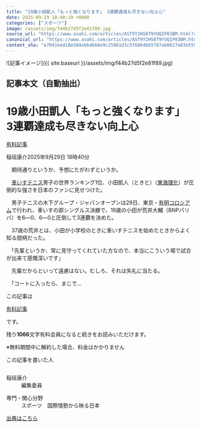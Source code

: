 ```yaml
---
title: "19歳小田凱人「もっと強くなります」 3連覇達成も尽きない向上心"
date: 2025-09-29 18:40:19 +0900
categories: ["スポーツ"]
image: /assets/img/f44b27d5f2e81f89.jpg
source_url: "https://www.asahi.com/articles/AST9Y2HS6T9YUQIP03BM.html?ref=rss"
canonical_url: "https://www.asahi.com/articles/AST9Y2HS6T9YUQIP03BM.html"
content_sha: "e7041eed18e584ebbdb66e9c25961d3c5f6864b65f87ab0627e83e5591b89e19"
---
```


![記事イメージ]({{ site.baseurl }}/assets/img/f44b27d5f2e81f89.jpg)

## 記事本文（自動抽出）
<div><main role="main" id="main"><p></p><div class="y_Qv3"><h1>19歳小田凱人「もっと強くなります」　3連覇達成も尽きない向上心</h1><div class="mhPng"><p><span class="fNPYU Q_Shz"><a href="//www.asahi.com/news/gold.html?iref=com_gold">有料記事</a></span></p><span class="H8KYB">稲垣康介</span><span class="UDj4P"><time datetime="2025-09-29T09:40:19.000Z">2025年9月29日 18時40分</time></span></div></div><p id="gsm_above_SnsUtilityArea"></p><p x-component-name="CommentHeadline" x-component-data='{"commentCount":0,"commentators":[],"mode":"pc"}'></p><div class="nfyQp"><p>　期待通りというか、予想にたがわずというか。</p><p>　<a href="//www.asahi.com/topics/word/%E8%BB%8A%E3%81%84%E3%81%99%E3%83%86%E3%83%8B%E3%82%B9.html" title="車いすテニス のトピックスを開く" class="eWgMZ">車いすテニス</a>男子の世界ランキング1位、小田凱人（ときと）（<a href="//www.asahi.com/topics/word/%E6%9D%B1%E6%B5%B7%E7%90%86%E5%8C%96.html" title="東海理化 のトピックスを開く" class="eWgMZ">東海理化</a>）が圧倒的な強さを日本のファンに見せつけた。</p><p>　男子テニスの木下グループ・ジャパンオープンは29日、東京・<a href="//www.asahi.com/topics/word/%E6%9C%89%E6%98%8E%E3%82%B3%E3%83%AD%E3%82%B7%E3%82%A2%E3%83%A0.html" title="有明コロシアム のトピックスを開く" class="eWgMZ">有明コロシアム</a>で行われ、車いすの部シングルス決勝で、19歳の小田が荒井大輔（BNPパリバ）を6―0、6―0と圧倒して3連覇を決めた。</p><p>　37歳の荒井とは、小田が小学校のときに車いすテニスを始めたときからよく知る間柄だった。</p><p>　「先輩というか、常に見守ってくれていた方なので、本当にこういう場で試合が出来て感慨深いです」</p><p>　先輩だからといって遠慮はない。むしろ、それは失礼に当たる。</p><p class="Lujdo">　「コートに入ったら、まじで…</p></div><p></p><div class="NbZMW"><div class="PxAm1"><p>この記事は</p><img src="//www.asahicom.jp/images/icon_key_gold.png" alt><a href="//www.asahi.com/news/gold.html?iref=com_1kiji_g_0">有料記事</a><p>です。</p><span class="Zgt88">残り<b>1066</b>文字</span><span class="hideFromApp">有料会員になると続きをお読みいただけます。</span></div><p class="eQShK">※無料期間中に解約した場合、料金はかかりません</p></div><div x-component-name="WriterProfile" x-component-data='{"writerProfile":{"writerProfileList":[{"name":"稲垣康介","code":"d1748d84b6087ef62cab86a1b99cebdd03fabba0d1d376725144cf63828366d3","department":"編集委員","role":"","specialtyAndInterest":"スポーツ　国際情勢から映る日本","isFollowed":false,"introduction":"五輪やテニス、サッカーの取材経験が長いです。五輪は1998年長野冬季大会から2024年パリ大会まで11大会を現地でカバー。2025年シーズンの活躍が期待されるテニスの錦織圭選手も長く取材しています。","iconImageUrl":"https://profile-image.kraken.asahi.com/d1748d84b6087ef62cab86a1b99cebdd03fabba0d1d376725144cf63828366d3","canSendFanLetter":true}],"isWriterFollowAvailableMember":false},"isFreeArea":true}'><div id="writerProfile" class="yT62y"><p class="FPrYd">この記事を書いた人</p><div class="jdPPS"><div class="zRkIz"><a href="/reporter-bio/d1748d84b6087ef62cab86a1b99cebdd03fabba0d1d376725144cf63828366d3?iref=article_reporter_profile" class="CES5K"></a><div class="iKuvI"><figure class="BKNFc"><img src="https://profile-image.kraken.asahi.com/d1748d84b6087ef62cab86a1b99cebdd03fabba0d1d376725144cf63828366d3" alt></figure><dl class="WptL0"><dt>稲垣康介</dt><dd>編集委員</dd></dl></div><dl class="PXedm"><dt>専門・関心分野</dt><dd>スポーツ　国際情勢から映る日本</dd></dl></div></div></div></div><p x-component-name="ArticleCommentList" x-component-data='{"commentCount":0,"commentList":[],"shareUrlBase":"https://www.asahi.com/articles/AST9Y2HS6T9YUQIP03BM.html","articleId":"AST9Y2HS6T9YUQIP03BM","commentIdParam":"","equalCommentIdIndex":-1,"isAuthorized":false,"isFreePlan":false,"isPaidMember":false,"isPresent":false,"isHazard":false,"freeUrlBase":"//www.asahi.com","digitalUrlBase":"//digital.asahi.com"}'></p></main></div>

[出典はこちら](https://www.asahi.com/articles/AST9Y2HS6T9YUQIP03BM.html?ref=rss)
